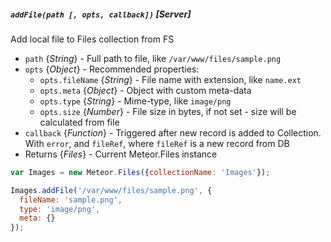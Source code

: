 ##### `addFile(path [, opts, callback])` [*Server*]

Add local file to Files collection from FS

 - `path` {*String*} - Full path to file, like `/var/www/files/sample.png`
 - `opts` {*Object*} - Recommended properties:
   - `opts.fileName` {*String*} - File name with extension, like `name.ext`
   - `opts.meta` {*Object*} - Object with custom meta-data
   - `opts.type` {*String*} - Mime-type, like `image/png`
   - `opts.size` {*Number*} - File size in bytes, if not set - size will be calculated from file
 - `callback` {*Function*} - Triggered after new record is added to Collection. With `error`, and `fileRef`, where `fileRef` is a new record from DB
 - Returns {*Files*} - Current Meteor.Files instance

```javascript
var Images = new Meteor.Files({collectionName: 'Images'});

Images.addFile('/var/www/files/sample.png', {
  fileName: 'sample.png',
  type: 'image/png',
  meta: {}
});
```